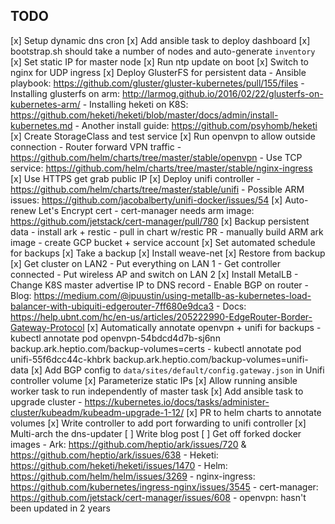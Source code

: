 ## TODO

[x] Setup dynamic dns cron
[x] Add ansible task to deploy dashboard
[x] bootstrap.sh should take a number of nodes and auto-generate `inventory`
[x] Set static IP for master node
[x] Run ntp update on boot
[x] Switch to nginx for UDP ingress
[x] Deploy GlusterFS for persistent data
    - Ansible playbook: https://github.com/gluster/gluster-kubernetes/pull/155/files
    - Installing glusterfs on arm: http://larmog.github.io/2016/02/22/glusterfs-on-kubernetes-arm/
    - Installing heketi on K8S: https://github.com/heketi/heketi/blob/master/docs/admin/install-kubernetes.md
    - Another install guide: https://github.com/psyhomb/heketi
[x] Create StorageClass and test service
[x] Run openvpn to allow outside connection
    - Router forward VPN traffic
    - https://github.com/helm/charts/tree/master/stable/openvpn
    - Use TCP service: https://github.com/helm/charts/tree/master/stable/nginx-ingress
[x] Use HTTPS get grab public IP
[x] Deploy unifi controller
    - https://github.com/helm/charts/tree/master/stable/unifi
    - Possible ARM issues: https://github.com/jacobalberty/unifi-docker/issues/54
[x] Auto-renew Let's Encrypt cert
    - cert-manager needs arm image: https://github.com/jetstack/cert-manager/pull/780
[x] Backup persistent data
    - install ark + restic
    - pull in chart w/restic PR
    - manually build ARM ark image
    - create GCP bucket + service account
[x] Set automated schedule for backups
[x] Take a backup
[x] Install weave-net
[x] Restore from backup
[x] Get cluster on LAN2
    - Put everything on LAN 1
    - Get controller connected
    - Put wireless AP and switch on LAN 2
[x] Install MetalLB
    - Change K8S master advertise IP to DNS record
    - Enable BGP on router
    - Blog: https://medium.com/@ipuustin/using-metallb-as-kubernetes-load-balancer-with-ubiquiti-edgerouter-7ff680e9dca3
    - Docs: https://help.ubnt.com/hc/en-us/articles/205222990-EdgeRouter-Border-Gateway-Protocol
[x] Automatically annotate openvpn + unifi for backups
    - kubectl annotate pod openvpn-54bdcd4d7b-sj6nn backup.ark.heptio.com/backup-volumes=certs
    - kubectl annotate pod unifi-55f6dcc44c-khbrk backup.ark.heptio.com/backup-volumes=unifi-data
[x] Add BGP config to `data/sites/default/config.gateway.json` in Unifi controller volume
[x] Parameterize static IPs
[x] Allow running ansible worker task to run independently of master task
[x] Add ansible task to upgrade cluster
    - https://kubernetes.io/docs/tasks/administer-cluster/kubeadm/kubeadm-upgrade-1-12/
[x] PR to helm charts to annotate volumes
[x] Write controller to add port forwarding to unifi controller
[x] Multi-arch the dns-updater
[ ] Write blog post
[ ] Get off forked docker images
    - Ark: https://github.com/heptio/ark/issues/720 & https://github.com/heptio/ark/issues/638
    - Heketi: https://github.com/heketi/heketi/issues/1470
    - Helm: https://github.com/helm/helm/issues/3269
    - nginx-ingress: https://github.com/kubernetes/ingress-nginx/issues/3545
    - cert-manager: https://github.com/jetstack/cert-manager/issues/608
    - openvpn: hasn't been updated in 2 years

